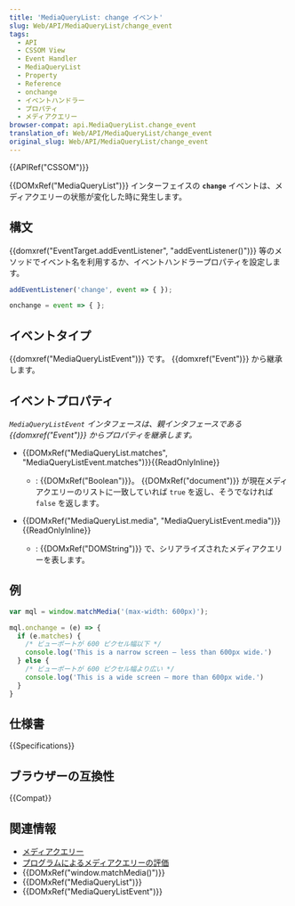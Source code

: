 ```yaml
---
title: 'MediaQueryList: change イベント'
slug: Web/API/MediaQueryList/change_event
tags:
  - API
  - CSSOM View
  - Event Handler
  - MediaQueryList
  - Property
  - Reference
  - onchange
  - イベントハンドラー
  - プロパティ
  - メディアクエリー
browser-compat: api.MediaQueryList.change_event
translation_of: Web/API/MediaQueryList/change_event
original_slug: Web/API/MediaQueryList/change_event
---
```

{{APIRef("CSSOM")}}

{{DOMxRef("MediaQueryList")}} インターフェイスの **`change`** イベントは、メディアクエリーの状態が変化した時に発生します。

## 構文

{{domxref("EventTarget.addEventListener", "addEventListener()")}} 等のメソッドでイベント名を利用するか、イベントハンドラープロパティを設定します。

```js
addEventListener('change', event => { });

onchange = event => { };
```

## イベントタイプ

{{domxref("MediaQueryListEvent")}} です。 {{domxref("Event")}} から継承します。

## イベントプロパティ

_`MediaQueryListEvent` インタフェースは、親インタフェースである {{domxref("Event")}} からプロパティを継承します。_

- {{DOMxRef("MediaQueryList.matches", "MediaQueryListEvent.matches")}}{{ReadOnlyInline}}
  - : {{DOMxRef("Boolean")}}。 {{DOMxRef("document")}} が現在メディアクエリーのリストに一致していれば `true` を返し、そうでなければ `false` を返します。

- {{DOMxRef("MediaQueryList.media", "MediaQueryListEvent.media")}}{{ReadOnlyInline}}
  - : {{DOMxRef("DOMString")}} で、シリアライズされたメディアクエリーを表します。

## 例

```js
var mql = window.matchMedia('(max-width: 600px)');

mql.onchange = (e) => {
  if (e.matches) {
    /* ビューポートが 600 ピクセル幅以下 */
    console.log('This is a narrow screen — less than 600px wide.')
  } else {
    /* ビューポートが 600 ピクセル幅より広い */
    console.log('This is a wide screen — more than 600px wide.')
  }
}
```

## 仕様書

{{Specifications}}

## ブラウザーの互換性

{{Compat}}

## 関連情報

- [メディアクエリー](/ja/docs/Web/CSS/Media_Queries)
- [プログラムによるメディアクエリーの評価](/ja/docs/Web/CSS/Media_Queries/Testing_media_queries)
- {{DOMxRef("window.matchMedia()")}}
- {{DOMxRef("MediaQueryList")}}
- {{DOMxRef("MediaQueryListEvent")}}